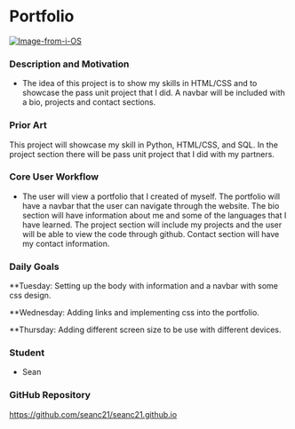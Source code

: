 # Portfolio

<a href="https://ibb.co/r07mhB8"><img src="https://i.ibb.co/nmgbyXd/Image-from-i-OS.jpg" alt="Image-from-i-OS" border="0"></a>

### Description and Motivation
- The idea of this project is to show my skills in HTML/CSS and to showcase the pass unit project that I did. A navbar will be included with a bio, projects and contact sections.

### Prior Art
This project will showcase my skill in Python, HTML/CSS, and SQL. In the project section there will be pass unit project that I did with my partners.

### Core User Workflow
- The user will view a portfolio that I created of myself. The portfolio will have a navbar that the user can navigate through the website. The bio section will have information about me and some of the languages that I have learned. The project section will include my projects and the user will be able to view the code through github. Contact section will have my contact information.

### Daily Goals

**Tuesday: Setting up the body with information and a navbar with some css design.

**Wednesday: Adding links and implementing css into the portfolio.

**Thursday: Adding different screen size to be use with different devices.

### Student
- Sean

### GitHub Repository
https://github.com/seanc21/seanc21.github.io
